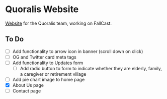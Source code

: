 # Quoralis Website

[Website](http://quoralis.com) for the Quoralis team, working on FallCast.

## To Do

- [ ] Add functionality to arrow icon in banner (scroll down on click)
- [ ] OG and Twitter card meta tags
- [ ] Add functionality to Updates form
  - [ ] Add radio button to form to indicate whether they are elderly, family, a caregiver or retirement village
- [ ] Add pie chart image to home page
- [x] About Us page
- [ ] Contact page